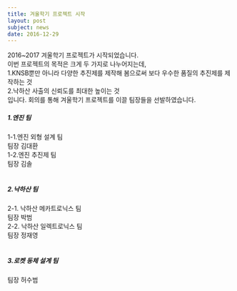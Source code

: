 ```yaml
---
title: 겨울학기 프로젝트 시작
layout: post
subject: news
date: 2016-12-29
---
```

2016~2017 겨울학기 프로젝트가 시작되었습니다. <br/>
이번 프로젝트의 목적은 크게 두 가지로 나누어지는데,<br/> 
1.KNSB뿐만 아니라 다양한 추진제를 제작해 봄으로써 보다 우수한 품질의 추진제를 제작하는 것<br/> 
2.낙하산 사출의 신뢰도를 최대한 높이는 것 <br/>
입니다. 회의를 통해 겨울학기 프로젝트를 이끌 팀장들을 선발하였습니다.<br/>

<h5>1.엔진 팀</h5>
 1-1.엔진 외형 설계 팀<br/>
  팀장 김대환<br/>
 1-2.엔진 추진제 팀<br/>
  팀장 김솔<br/>
<br/>
<h5>2.낙하산 팀</h5>
 2-1. 낙하산 메카트로닉스 팀<br/>
  팀장 박범<br/>
 2-2. 낙하산 일렉트로닉스 팀<br/>
  팀장 정재영 <br/>
<br/>
<h5>3.로켓 동체 설계 팀</h5>
  팀장 허수범<br/>
